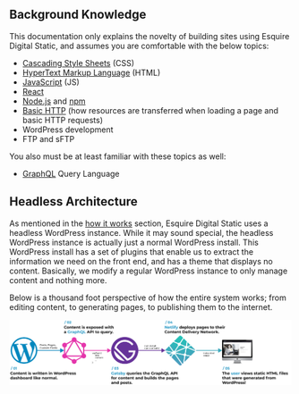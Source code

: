 ## Background Knowledge

This documentation only explains the novelty of building sites using Esquire Digital Static, and assumes you are comfortable with the below topics:

- [Cascading Style Sheets](https://developer.mozilla.org/en-US/docs/Web/CSS) (CSS)
- [HyperText Markup Language](https://developer.mozilla.org/en-US/docs/Web/HTML) (HTML)
- [JavaScript](https://developer.mozilla.org/en-US/docs/Web/JavaScript) (JS)
- [React](https://reactjs.org/tutorial/tutorial.html)
- [Node.js](https://nodejs.org/en/about/) and [npm](https://docs.npmjs.com/about-npm)
- [Basic HTTP](https://developer.mozilla.org/en-US/docs/Web/HTTP/Overview) (how resources are transferred when loading a page and basic HTTP requests)
- WordPress development
- FTP and sFTP

You also must be at least familiar with these topics as well:

- [GraphQL](https://graphql.org/learn/) Query Language

## Headless Architecture

As mentioned in the [how it works](../how-it-works.md) section, Esquire Digital Static uses a headless WordPress instance. While it may sound special, the headless WordPress instance is actually just a normal WordPress install. This WordPress install has a set of plugins that enable us to extract the information we need on the front end, and has a theme that displays no content. Basically, we modify a regular WordPress instance to only manage content and nothing more.

Below is a thousand foot perspective of how the entire system works; from editing content, to generating pages, to publishing them to the internet.

![Architecture Infographic](../_media/architecture-horiz.png)

